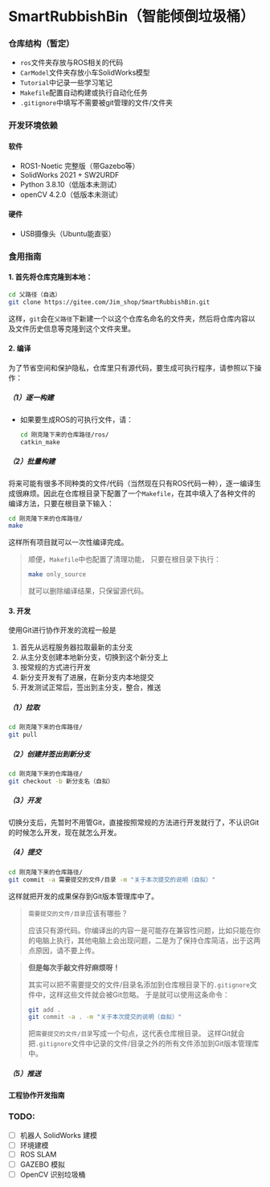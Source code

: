 # SmartRubbishBin（智能倾倒垃圾桶）
 
  
  
### 仓库结构（暂定）

- `ros`文件夹存放与ROS相关的代码
- `CarModel`文件夹存放小车SolidWorks模型
- `Tutorial`中记录一些学习笔记
- `Makefile`配置自动构建或执行自动化任务
- `.gitignore`中填写不需要被git管理的文件/文件夹


### 开发环境依赖

#### 软件
- ROS1-Noetic 完整版（带Gazebo等）
- SolidWorks 2021 + SW2URDF
- Python 3.8.10（低版本未测试）
- openCV 4.2.0（低版本未测试）
  
#### 硬件
- USB摄像头（Ubuntu能直驱）


### 食用指南

#### 1. 首先将仓库克隆到本地：

```bash
cd 父路径（自选）
git clone https://gitee.com/Jim_shop/SmartRubbishBin.git
```

这样，`git`会在`父路径`下新建一个以这个仓库名命名的文件夹，然后将仓库内容以及文件历史信息等克隆到这个文件夹里。

#### 2. 编译
   
为了节省空间和保护隐私，仓库里只有源代码，要生成可执行程序，请参照以下操作：

##### （1）逐一构建
- 如果要生成ROS的可执行文件，请：
    ```bash
    cd 刚克隆下来的仓库路径/ros/
    catkin_make
    ```

##### （2）批量构建
将来可能有很多不同种类的文件/代码（当然现在只有ROS代码一种），逐一编译生成很麻烦。因此在仓库根目录下配置了一个`Makefile`，在其中填入了各种文件的编译方法，只要在根目录下输入：
```bash
cd 刚克隆下来的仓库路径/
make
```
这样所有项目就可以一次性编译完成。

> 顺便，`Makefile`中也配置了清理功能，
> 只要在根目录下执行：
> ```bash
> make only_source
> ```
> 就可以删除编译结果，只保留源代码。

#### 3. 开发

使用Git进行协作开发的流程一般是
1. 首先从远程服务器拉取最新的主分支
2. 从主分支创建本地新分支，切换到这个新分支上
3. 按常规的方式进行开发
4. 新分支开发有了进展，在新分支内本地提交
5. 开发测试正常后，签出到主分支，整合，推送

##### （1）拉取
```bash
cd 刚克隆下来的仓库路径/
git pull
```

##### （2）创建并签出到新分支
```bash
cd 刚克隆下来的仓库路径/
git checkout -b 新分支名（自拟）
```

##### （3）开发
切换分支后，先暂时不用管Git，直接按照常规的方法进行开发就行了，不认识Git的时候怎么开发，现在就怎么开发。

##### （4）提交
```bash
cd 刚克隆下来的仓库路径/
git commit -a 需要提交的文件/目录 -m "关于本次提交的说明（自拟）"
```
这样就把开发的成果保存到Git版本管理库中了。
> `需要提交的文件/目录`应该有哪些？
>
> 应该只有源代码。你编译出的内容一是可能存在兼容性问题，比如只能在你的电脑上执行，其他电脑上会出现问题，二是为了保持仓库简洁，出于这两点原因，请不要上传。

> **但是每次手敲文件好麻烦呀！**
> 
> 其实可以把不需要提交的文件/目录名添加到仓库根目录下的`.gitignore`文件中，这样这些文件就会被Git忽略。
> 于是就可以使用这条命令：
> ```bash
> git add .
> git commit -a . -m "关于本次提交的说明（自拟）"
> ```
> 把`需要提交的文件/目录`写成一个句点，这代表仓库根目录。
> 这样Git就会把`.gitignore`文件中记录的文件/目录之外的所有文件添加到Git版本管理库中。

##### （5）推送



#### 工程协作开发指南


### TODO:

- [ ] 机器人 SolidWorks 建模
- [ ] 环境建模
- [ ] ROS SLAM
- [ ] GAZEBO 模拟
- [ ] OpenCV 识别垃圾桶
